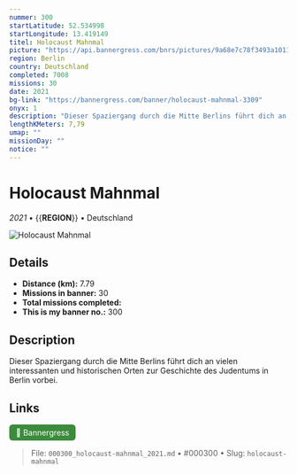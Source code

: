 ```yaml
---
nummer: 300
startLatitude: 52.534998
startLongitude: 13.419149
titel: Holocaust Mahnmal
picture: "https://api.bannergress.com/bnrs/pictures/9a68e7c78f3493a1011adcd9ebaf2808"
region: Berlin
country: Deutschland
completed: 7008
missions: 30
date: 2021
bg-link: "https://bannergress.com/banner/holocaust-mahnmal-3309"
onyx: 1
description: "Dieser Spaziergang durch die Mitte Berlins führt dich an vielen interessanten und historischen Orten zur Geschichte des Judentums in Berlin vorbei."
lengthKMeters: 7,79
umap: ""
missionDay: ""
notice: ""
---
```

# Holocaust Mahnmal

*2021* • {{__REGION__}} • Deutschland

![Holocaust Mahnmal](https://api.bannergress.com/bnrs/pictures/9a68e7c78f3493a1011adcd9ebaf2808)



## Details
- **Distance (km):** 7.79
- **Missions in banner:** 30
- **Total missions completed:** 
- **This is my banner no.:** 300



## Description
Dieser Spaziergang durch die Mitte Berlins führt dich an vielen interessanten und historischen Orten zur Geschichte des Judentums in Berlin vorbei.



## Links
<a href="https://bannergress.com/banner/holocaust-mahnmal-3309" target="_blank" style="display:inline-block;margin-right:8px;padding:6px 12px;background:#3c8b3c;color:#fff;text-decoration:none;border-radius:6px;">🔗 Bannergress</a>



> File: `000300_holocaust-mahnmal_2021.md` • #000300 • Slug: `holocaust-mahnmal`
